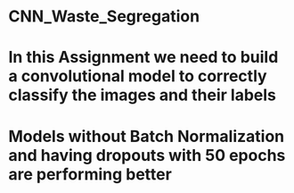 # CNN_Waste_Segregation
# In this Assignment we need to build a convolutional model to correctly classify the images and their labels
# Models without Batch Normalization and having dropouts with  50 epochs are performing better
